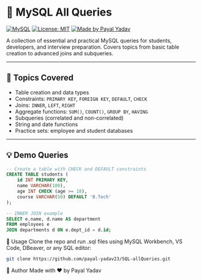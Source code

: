 # 🐬 MySQL All Queries

[![MySQL](https://img.shields.io/badge/Database-MySQL-blue.svg)](https://www.mysql.com/)
[![License: MIT](https://img.shields.io/badge/License-MIT-green.svg)](LICENSE)
[![Made by Payal Yadav](https://img.shields.io/badge/Made%20by-Payal%20Yadav-purple)](https://github.com/payal-yadav23)

A collection of essential and practical MySQL queries for students, developers, and interview preparation. Covers topics from basic table creation to advanced joins and subqueries.

---

## 📌 Topics Covered

- Table creation and data types
- Constraints: `PRIMARY KEY`, `FOREIGN KEY`, `DEFAULT`, `CHECK`
- Joins: `INNER`, `LEFT`, `RIGHT`
- Aggregate functions: `SUM()`, `COUNT()`, `GROUP BY`, `HAVING`
- Subqueries (correlated and non-correlated)
- String and date functions
- Practice sets: employee and student databases

---

## 💡 Demo Queries

```sql
-- Create a table with CHECK and DEFAULT constraints
CREATE TABLE students (
    id INT PRIMARY KEY,
    name VARCHAR(100),
    age INT CHECK (age >= 18),
    course VARCHAR(50) DEFAULT 'B.Tech'
);

-- INNER JOIN example
SELECT e.name, d.name AS department
FROM employees e
JOIN departments d ON e.dept_id = d.id;
```
🚀 Usage
Clone the repo and run .sql files using MySQL Workbench, VS Code, DBeaver, or any SQL editor:
```bash
git clone https://github.com/payal-yadav23/SQL-allQueries.git
```
📧 Author
Made with ❤️ by Payal Yadav

